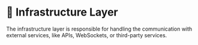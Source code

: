 # 📡 Infrastructure Layer

The infrastructure layer is responsible for handling the communication with external services, like APIs, WebSockets, or third-party services.
